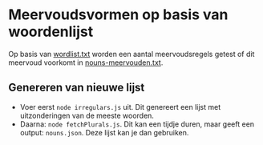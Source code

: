 # Meervoudsvormen op basis van woordenlijst

Op basis van [wordlist.txt](../wordlist.txt) worden een aantal meervoudsregels getest of dit meervoud voorkomt in [nouns-meervouden.txt](../experimenteel/nouns-meervouden.txt).


## Genereren van nieuwe lijst

- Voer eerst ```node irregulars.js``` uit. Dit genereert een lijst met uitzonderingen van de meeste woorden.
- Daarna: ```node fetchPlurals.js```. Dit kan een tijdje duren, maar geeft een output: ```nouns.json```. Deze lijst kan je dan gebruiken.